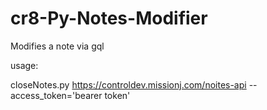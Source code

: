 # cr8-Py-Notes-Modifier
Modifies a note via gql

usage:

closeNotes.py https://controldev.missionj.com/noites-api --access_token='bearer token'
